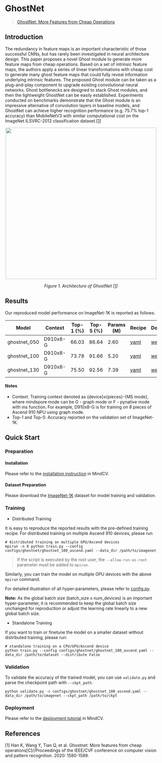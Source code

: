 # GhostNet
> [GhostNet: More Features from Cheap Operations](https://arxiv.org/abs/1911.11907)

## Introduction

The redundancy in feature maps is an important characteristic of those successful CNNs, but has rarely been
investigated in neural architecture design. This paper proposes a novel Ghost module to generate more feature maps from
cheap operations. Based on a set of intrinsic feature maps, the authors apply a series of linear transformations with
cheap cost to generate many ghost feature maps that could fully reveal information underlying intrinsic features. The
proposed Ghost module can be taken as a plug-and-play component to upgrade existing convolutional neural networks.
Ghost bottlenecks are designed to stack Ghost modules, and then the lightweight GhostNet can be easily
established. Experiments conducted on benchmarks demonstrate that the Ghost module is an impressive alternative of
convolution layers in baseline models, and GhostNet can achieve higher recognition performance (e.g. 75.7% top-1
accuracy) than MobileNetV3 with similar computational cost on the ImageNet ILSVRC-2012 classification
dataset.[[1](#references)]

<p align="center">
  <img src="https://user-images.githubusercontent.com/53842165/230816651-8466df07-dddc-4a42-9a2d-743e8f2fdad3.png" width=500 />
</p>
<p align="center">
  <em>Figure 1. Architecture of GhostNet [<a href="#references">1</a>] </em>
</p>

## Results

Our reproduced model performance on ImageNet-1K is reported as follows.

<div align="center">

| Model        | Context  | Top-1 (%) | Top-5 (%) | Params (M) | Recipe                                                                                              | Download                                                                                     |
|--------------|----------|-----------|-----------|------------|-----------------------------------------------------------------------------------------------------|----------------------------------------------------------------------------------------------|
| ghostnet_050 | D910x8-G | 66.03     | 86.64     | 2.60       | [yaml](https://github.com/mindspore-lab/mindcv/blob/main/configs/ghostnet/ghostnet_050_ascend.yaml) | [weights](https://download.mindspore.cn/toolkits/mindcv/ghostnet/ghostnet_050-85b91860.ckpt) |
| ghostnet_100 | D910x8-G | 73.78     | 91.66     | 5.20       | [yaml](https://github.com/mindspore-lab/mindcv/blob/main/configs/ghostnet/ghostnet_100_ascend.yaml) | [weights](https://download.mindspore.cn/toolkits/mindcv/ghostnet/ghostnet_100-bef8025a.ckpt) |
| ghostnet_130 | D910x8-G | 75.50     | 92.56     | 7.39       | [yaml](https://github.com/mindspore-lab/mindcv/blob/main/configs/ghostnet/ghostnet_130_ascend.yaml) | [weights](https://download.mindspore.cn/toolkits/mindcv/ghostnet/ghostnet_130-cf4c235c.ckpt) |

</div>

#### Notes

- Context: Training context denoted as {device}x{pieces}-{MS mode}, where mindspore mode can be G - graph mode or F - pynative mode with ms function. For example, D910x8-G is for training on 8 pieces of Ascend 910 NPU using graph mode.
- Top-1 and Top-5: Accuracy reported on the validation set of ImageNet-1K.

## Quick Start

### Preparation

#### Installation
Please refer to the [installation instruction](https://github.com/mindspore-ecosystem/mindcv#installation) in MindCV.

#### Dataset Preparation
Please download the [ImageNet-1K](https://www.image-net.org/challenges/LSVRC/2012/index.php) dataset for model training and validation.

### Training

* Distributed Training

It is easy to reproduce the reported results with the pre-defined training recipe. For distributed training on multiple Ascend 910 devices, please run

```shell
# distributed training on multiple GPU/Ascend devices
mpirun -n 8 python train.py --config configs/ghostnet/ghostnet_100_ascend.yaml --data_dir /path/to/imagenet
```

> If the script is executed by the root user, the `--allow-run-as-root` parameter must be added to `mpirun`.

Similarly, you can train the model on multiple GPU devices with the above `mpirun` command.

For detailed illustration of all hyper-parameters, please refer to [config.py](https://github.com/mindspore-lab/mindcv/blob/main/config.py).

**Note:**  As the global batch size  (batch_size x num_devices) is an important hyper-parameter, it is recommended to keep the global batch size unchanged for reproduction or adjust the learning rate linearly to a new global batch size.

* Standalone Training

If you want to train or finetune the model on a smaller dataset without distributed training, please run:

```shell
# standalone training on a CPU/GPU/Ascend device
python train.py --config configs/ghostnet/ghostnet_100_ascend.yaml --data_dir /path/to/dataset --distribute False
```

### Validation

To validate the accuracy of the trained model, you can use `validate.py` and parse the checkpoint path with `--ckpt_path`.

```shell
python validate.py -c configs/ghostnet/ghostnet_100_ascend.yaml --data_dir /path/to/imagenet --ckpt_path /path/to/ckpt
```

### Deployment

Please refer to the [deployment tutorial](https://mindspore-lab.github.io/mindcv/tutorials/deployment/) in MindCV.

## References

[1] Han K, Wang Y, Tian Q, et al. Ghostnet: More features from cheap operations[C]//Proceedings of the IEEE/CVF conference on computer vision and pattern recognition. 2020: 1580-1589.
